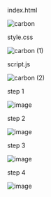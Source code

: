 index.html

![carbon](https://github.com/sujilucia/pure-js-counterapp/assets/160493142/d9f46a40-e539-4f31-934e-3caa47db0541)


style.css

![carbon (1)](https://github.com/sujilucia/pure-js-counterapp/assets/160493142/aed8d673-97ab-4d18-84b7-c2c0f3dbe72d)


script.js


![carbon (2)](https://github.com/sujilucia/pure-js-counterapp/assets/160493142/7cdf9830-33e8-4545-94bf-084e30760f14)



step 1


![image](https://github.com/sujilucia/pure-js-counterapp/assets/160493142/4647cd81-c650-47d8-be48-916498b86fc9)


step 2


![image](https://github.com/sujilucia/pure-js-counterapp/assets/160493142/0a331c89-3217-444d-8304-1ed5d81e90d2)


step 3


![image](https://github.com/sujilucia/pure-js-counterapp/assets/160493142/a1cb1e9a-f710-4a02-bdbe-329191ff0beb)


step 4


![image](https://github.com/sujilucia/pure-js-counterapp/assets/160493142/144515f7-cccf-4133-a25a-b60f89bad5ad)

